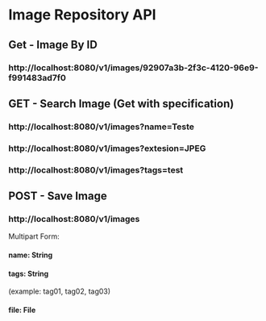 # Image Repository API

## Get - Image By ID

### http://localhost:8080/v1/images/92907a3b-2f3c-4120-96e9-f991483ad7f0

## GET - Search Image (Get with specification)

### http://localhost:8080/v1/images?name=Teste
### http://localhost:8080/v1/images?extesion=JPEG
### http://localhost:8080/v1/images?tags=test

## POST - Save Image

### http://localhost:8080/v1/images
Multipart Form:
  #### name: String
  #### tags: String
  (example: tag01, tag02, tag03)
  #### file: File
